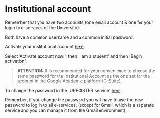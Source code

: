 # Institutional account

Remember that you have two accounts (one email account & one for your login to e-services of the University).

Both have a common username and a common initial password.

Activate your institutional account [here](https://uregister.uowm.gr/).

Select 'Activate account now!', then 'I am a student' and then 'Begin activation'.

> **ATTENTION:** It is recommended for your convenience to choose the same password for the Institutional Account as the one set for the account in the Google Academic platform (G-Suite).

To change the password in the 'UREGISTER service' [here](https://mypassword.uowm.gr/).

Remember, if you change the password you will have to use the new password to log in to all e-services, (except for Gmail, which is a separate service and you can manage it from the Gmail environment).
